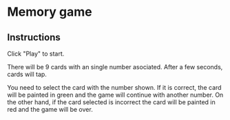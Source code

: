 # Memory game

## Instructions

Click "Play" to start.

There will be 9 cards with an single number asociated. After a few seconds, cards will tap.

You need to select the card with the number shown. If it is correct, the card will be painted in green and the game will continue with another number. On the other hand, if the card selected is incorrect the card will be painted in red and the game will be over.
